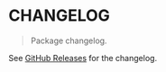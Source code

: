 # CHANGELOG

> Package changelog.

See [GitHub Releases](https://github.com/stdlib-js/stats-base-sdsnanmean/releases) for the changelog.